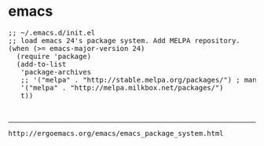 # emacs
<pre>
;; ~/.emacs.d/init.el
;; load emacs 24's package system. Add MELPA repository.
(when (>= emacs-major-version 24)
  (require 'package)
  (add-to-list
   'package-archives
   ;; '("melpa" . "http://stable.melpa.org/packages/") ; many packages won't show if using stable
   '("melpa" . "http://melpa.milkbox.net/packages/")
   t))
  
   </pre>
<hr />
<pre>
http://ergoemacs.org/emacs/emacs_package_system.html

</pre>
